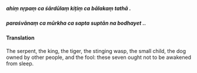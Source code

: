 ##### ahiṃ nṛpaṃ ca śārdūlaṃ kiṭiṃ ca bālakaṃ tathā .
##### paraśvānaṃ ca mūrkha ca sapta suptān na bodhayet ..

#### Translation

The serpent, the king, the tiger, the stinging wasp, the small child, the dog owned by other people, and the fool: these seven ought not to be awakened from sleep.